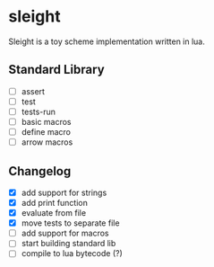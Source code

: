 # sleight

Sleight is a toy scheme implementation written in lua.

## Standard Library

- [ ] assert
- [ ] test
- [ ] tests-run
- [ ] basic macros
- [ ] define macro
- [ ] arrow macros

## Changelog

- [X] add support for strings
- [X] add print function
- [X] evaluate from file
- [X] move tests to separate file
- [ ] add support for macros
- [ ] start building standard lib
- [ ] compile to lua bytecode (?)
